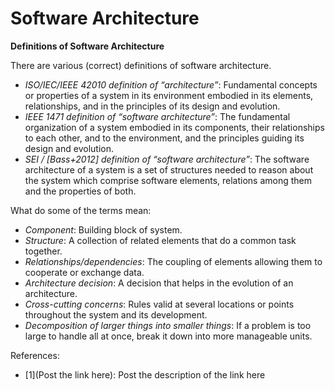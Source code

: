 # Software Architecture


**Definitions of Software Architecture**

There are various (correct) definitions of software architecture.

- *ISO/IEC/IEEE 42010 definition of “architecture”*: Fundamental concepts or properties of a system in its environment embodied in its elements, relationships, and in the principles of its design and evolution.
- *IEEE 1471 definition of “software architecture”*: The fundamental organization of a system embodied in its components, their relationships to each
other, and to the environment, and the principles guiding its design and evolution.
- *SEI / [Bass+2012] definition of “software architecture”*: The software architecture of a system is a set of structures needed to reason about the system which comprise software elements, relations among them and the properties of both.     

What do some of the terms mean:

- _Component_: Building block of system.
- _Structure_: A collection of related elements that do a common task together.
- _Relationships/dependencies_: The coupling of elements allowing them to cooperate or exchange data.
- _Architecture decision_: A decision that helps in the evolution of an architecture.
- _Cross-cutting concerns_: Rules valid at several locations or points throughout the system and its development.
- _Decomposition of larger things into smaller things_: If a problem is too large to handle all at once, break it down into more manageable units.  
 


References:
- [1](Post the link here): Post the description of the link here
